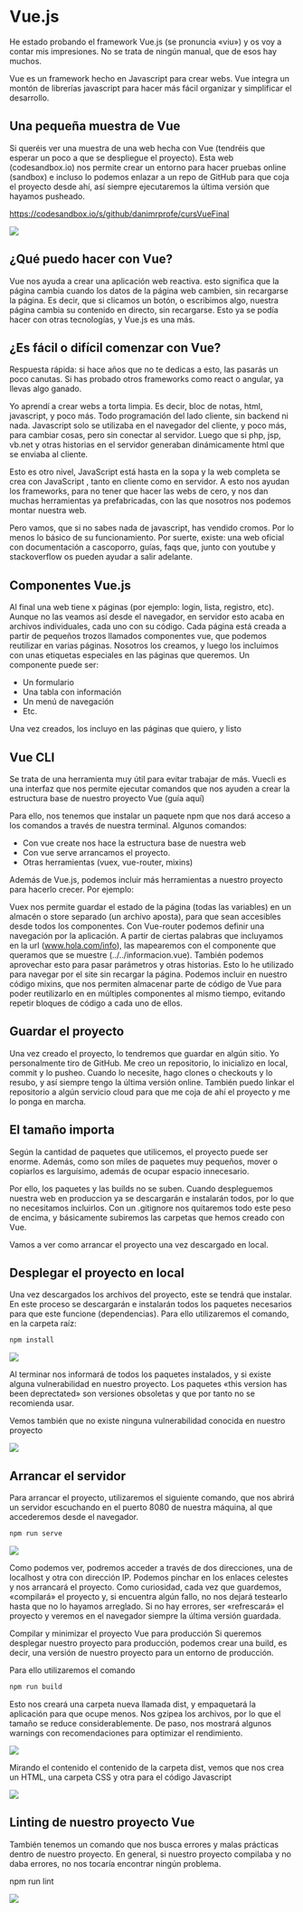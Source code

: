 # Vue.js

He estado probando el framework Vue.js (se pronuncia «viu») y os voy a contar mis impresiones. No se trata de ningún manual, que de esos hay muchos.

Vue es un framework hecho en Javascript para crear webs. Vue integra un montón de librerías javascript para hacer más fácil organizar y simplificar el desarrollo.

## Una pequeña muestra de Vue

Si queréis ver una muestra de una web hecha con Vue (tendréis que esperar un poco a que se despliegue el proyecto). Esta web (codesandbox.io) nos permite crear un entorno para hacer pruebas online (sandbox) e incluso lo podemos enlazar a un repo de GitHub para que coja el proyecto desde ahí, así siempre ejecutaremos la última versión que hayamos pusheado.

https://codesandbox.io/s/github/danimrprofe/cursVueFinal

![](img/2022-12-12-19-08-52.png)

## ¿Qué puedo hacer con Vue?

Vue nos ayuda a crear una aplicación web reactiva. esto significa que la página cambia cuando los datos de la página web cambien, sin recargarse la página. Es decir, que si clicamos un botón, o escribimos algo, nuestra página cambia su contenido en directo, sin recargarse. Esto ya se podía hacer con otras tecnologías, y Vue.js es una más.

## ¿Es fácil o difícil comenzar con Vue?

Respuesta rápida: si hace años que no te dedicas a esto, las pasarás un poco canutas. Si has probado otros frameworks como react o angular, ya llevas algo ganado.

Yo aprendí a crear webs a torta limpia. Es decir, bloc de notas, html, javascript, y poco más. Todo programación del lado cliente, sin backend ni nada. Javascript solo se utilizaba en el navegador del cliente, y poco más, para cambiar cosas, pero sin conectar al servidor. Luego que si php, jsp, vb.net y otras historias en el servidor generaban dinámicamente html que se enviaba al cliente.

Esto es otro nivel, JavaScript está hasta en la sopa y la web completa se crea con JavaScript , tanto en cliente como en servidor. A esto nos ayudan los frameworks, para no tener que hacer las webs de cero, y nos dan muchas herramientas ya prefabricadas, con las que nosotros nos podemos montar nuestra web.

Pero vamos, que si no sabes nada de javascript, has vendido cromos. Por lo menos lo básico de su funcionamiento. Por suerte, existe: una web oficial con documentación a cascoporro, guías, faqs que, junto con youtube y stackoverflow os pueden ayudar a salir adelante.

## Componentes Vue.js

Al final una web tiene x páginas (por ejemplo: login, lista, registro, etc). Aunque no las veamos así desde el navegador, en servidor esto acaba en archivos individuales, cada uno con su código. Cada página está creada a partir de pequeños trozos llamados componentes vue, que podemos reutilizar en varias páginas. Nosotros los creamos, y luego los incluimos con unas etiquetas especiales en las páginas que queremos. Un componente puede ser:

- Un formulario
- Una tabla con información
- Un menú de navegación
- Etc.

Una vez creados, los incluyo en las páginas que quiero, y listo

## Vue CLI

Se trata de una herramienta muy útil para evitar trabajar de más. Vuecli es una interfaz que nos permite ejecutar comandos que nos ayuden a crear la estructura base de nuestro proyecto Vue (guía aquí)

Para ello, nos tenemos que instalar un paquete npm que nos dará acceso a los comandos a través de nuestra terminal. Algunos comandos:

- Con vue create nos hace la estructura base de nuestra web
- Con vue serve arrancamos el proyecto.
- Otras herramientas (vuex, vue-router, mixins)

Además de Vue.js, podemos incluir más herramientas a nuestro proyecto para hacerlo crecer. Por ejemplo:

Vuex nos permite guardar el estado de la página (todas las variables) en un almacén o store separado (un archivo aposta), para que sean accesibles desde todos los componentes.
Con Vue-router podemos definir una navegación por la aplicación. A partir de ciertas palabras que incluyamos en la url (www.hola.com/info), las mapearemos con el componente que queramos que se muestre (../../informacion.vue). También podemos aprovechar esto para pasar parámetros y otras historias. Esto lo he utilizado para navegar por el site sin recargar la página.
Podemos incluir en nuestro código mixins, que nos permiten almacenar parte de código de Vue para poder reutilizarlo en en múltiples componentes al mismo tiempo, evitando repetir bloques de código a cada uno de ellos.

## Guardar el proyecto

Una vez creado el proyecto, lo tendremos que guardar en algún sitio. Yo personalmente tiro de GitHub. Me creo un repositorio, lo inicializo en local, commit y lo pusheo. Cuando lo necesite, hago clones o checkouts y lo resubo, y así siempre tengo la última versión online. También puedo linkar el repositorio a algún servicio cloud para que me coja de ahí el proyecto y me lo ponga en marcha.

## El tamaño importa

Según la cantidad de paquetes que utilicemos, el proyecto puede ser enorme. Además, como son miles de paquetes muy pequeños, mover o copiarlos es larguísimo, además de ocupar espacio innecesario.

Por ello, los paquetes y las builds no se suben. Cuando despleguemos nuestra web en produccion ya se descargarán e instalarán todos, por lo que no necesitamos incluirlos. Con un .gitignore nos quitaremos todo este peso de encima, y básicamente subiremos las carpetas que hemos creado con Vue.

Vamos a ver como arrancar el proyecto una vez descargado en local.

## Desplegar el proyecto en local

Una vez descargados los archivos del proyecto, este se tendrá que instalar. En este proceso se descargarán e instalarán todos los paquetes necesarios para que este funcione (dependencias). Para ello utilizaremos el comando, en la carpeta raíz:

```bash
npm install
```

![](img/2022-12-12-19-09-20.png)

Al terminar nos informará de todos los paquetes instalados, y si existe alguna vulnerabilidad en nuestro proyecto. Los paquetes «this version has been deprectated» son versiones obsoletas y que por tanto no se recomienda usar.

Vemos también que no existe ninguna vulnerabilidad conocida en nuestro proyecto

![](img/2022-12-12-19-09-29.png)

## Arrancar el servidor

Para arrancar el proyecto, utilizaremos el siguiente comando, que nos abrirá un servidor escuchando en el puerto 8080 de nuestra máquina, al que accederemos desde el navegador.

```bash
npm run serve
```

![](img/2022-12-12-19-09-43.png)

Como podemos ver, podremos acceder a través de dos direcciones, una de localhost y otra con dirección IP. Podemos pinchar en los enlaces celestes y nos arrancará el proyecto.
Como curiosidad, cada vez que guardemos, «compilará» el proyecto y, si encuentra algún fallo, no nos dejará testearlo hasta que no lo hayamos arreglado. Si no hay errores, ser «refrescará» el proyecto y veremos en el navegador siempre la última versión guardada.

Compilar y minimizar el proyecto Vue para producción
Si queremos desplegar nuestro proyecto para producción, podemos crear una build, es decir, una versión de nuestro proyecto para un entorno de producción.

Para ello utilizaremos el comando

```bash
npm run build
```

Esto nos creará una carpeta nueva llamada dist, y empaquetará la aplicación para que ocupe menos. Nos gzipea los archivos, por lo que el tamaño se reduce considerablemente. De paso, nos mostrará algunos warnings con recomendaciones para optimizar el rendimiento.

![](img/2022-12-12-19-09-59.png)

Mirando el contenido el contenido de la carpeta dist, vemos que nos crea un HTML, una carpeta CSS y otra para el código Javascript

![](img/2022-12-12-19-10-06.png)

## Linting de nuestro proyecto Vue

También tenemos un comando que nos busca errores y malas prácticas dentro de nuestro proyecto. En general, si nuestro proyecto compilaba y no daba errores, no nos tocaría encontrar ningún problema.

npm run lint

![](img/2022-12-12-19-10-15.png)
